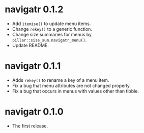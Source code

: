 # navigatr 0.1.2

* Add `itemise()` to update menu items.
* Change `rekey()` to a generic function.
* Change size summaries for menus by `pillar::size_sum.navigatr_menu()`.
* Update README.

# navigatr 0.1.1

* Adds `rekey()` to rename a key of a menu item.
* Fix a bug that menu attributes are not changed properly.
* Fix a bug that occurs in menus with values other than tibble.

# navigatr 0.1.0

* The first release.
